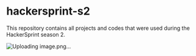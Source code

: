 # hackersprint-s2
This repository contains all projects and codes that were used during the HackerSprint season 2. 

![Uploading image.png…](https://i.postimg.cc/KjW1c3NB/Kazanova-For-your-hacker-logo-well-be-using-a-dark-and-moody-ba-44f6aaf8-d68b-4dff-8378-47da2b9c81a2.png)
